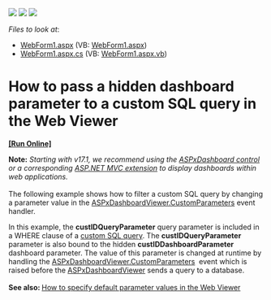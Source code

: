 <!-- default badges list -->
![](https://img.shields.io/endpoint?url=https://codecentral.devexpress.com/api/v1/VersionRange/128580320/15.2.4%2B)
[![](https://img.shields.io/badge/Open_in_DevExpress_Support_Center-FF7200?style=flat-square&logo=DevExpress&logoColor=white)](https://supportcenter.devexpress.com/ticket/details/T338480)
[![](https://img.shields.io/badge/📖_How_to_use_DevExpress_Examples-e9f6fc?style=flat-square)](https://docs.devexpress.com/GeneralInformation/403183)
<!-- default badges end -->
<!-- default file list -->
*Files to look at*:

* [WebForm1.aspx](./CS/Dashboard_CustomParameters_Web/WebForm1.aspx) (VB: [WebForm1.aspx](./VB/Dashboard_CustomParameters_Web/WebForm1.aspx))
* [WebForm1.aspx.cs](./CS/Dashboard_CustomParameters_Web/WebForm1.aspx.cs) (VB: [WebForm1.aspx.vb](./VB/Dashboard_CustomParameters_Web/WebForm1.aspx.vb))
<!-- default file list end -->
# How to pass a hidden dashboard parameter to a custom SQL query in the Web Viewer
<!-- run online -->
**[[Run Online]](https://codecentral.devexpress.com/t338480/)**
<!-- run online end -->


<p><strong>Note:</strong> <em>Starting with v17.1, we recommend using the <a href="https://documentation.devexpress.com/Dashboard/CustomDocument16976.aspx">ASPxDashboard control</a> or a corresponding <a href="https://documentation.devexpress.com/Dashboard/CustomDocument16977.aspx">ASP.NET MVC extension</a> to display dashboards within web applications.</em><br><br>The following example shows how to filter a custom SQL query by changing a parameter value in the <a href="https://documentation.devexpress.com/#Dashboard/DevExpressDashboardWebASPxDashboardViewer_CustomParameterstopic">ASPxDashboardViewer.CustomParameters</a> event handler.</p>
<p>In this example, the <strong>custIDQueryParameter</strong> query parameter is included in a WHERE clause of a <a href="https://documentation.devexpress.com/#Dashboard/CustomDocument115212">custom SQL query</a>. The <strong>custIDQueryParameter </strong>parameter is also bound to the hidden <strong>custIDDashboardParameter</strong> dashboard parameter. The value of this parameter is changed at runtime by handling the <a href="https://documentation.devexpress.com/#Dashboard/DevExpressDashboardWebASPxDashboardViewer_CustomParameterstopic">ASPxDashboardViewer.CustomParameters</a>  event which is raised before the <a href="https://documentation.devexpress.com/#Dashboard/clsDevExpressDashboardWebASPxDashboardViewertopic">ASPxDashboardViewer</a> sends a query to a database.<br><br><strong>See also: </strong><a href="https://www.devexpress.com/Support/Center/p/T475791">How to specify default parameter values in the Web Viewer</a></p>

<br/>


